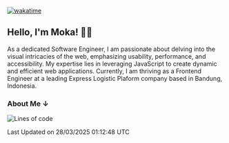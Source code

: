 [![wakatime](https://wakatime.com/badge/user/af9abd23-dba3-4dbe-973c-b045a9417a55.svg?style=social)](https://wakatime.com/@af9abd23-dba3-4dbe-973c-b045a9417a55)
## Hello, I'm Moka! 👋🏼


As a dedicated Software Engineer, I am passionate about delving into the visual intricacies of the web, emphasizing usability, performance, and accessibility. My expertise lies in leveraging JavaScript to create dynamic and efficient web applications. Currently, I am thriving as a Frontend Engineer at a leading Express Logistic Plaform company based in Bandung, Indonesia.

### About Me ↓

<!--START_SECTION:waka-->
![Lines of code](https://img.shields.io/badge/From%20Hello%20World%20I%27ve%20Written-4.2%20million%20lines%20of%20code-blue)


 Last Updated on 28/03/2025 01:12:48 UTC
<!--END_SECTION:waka-->
